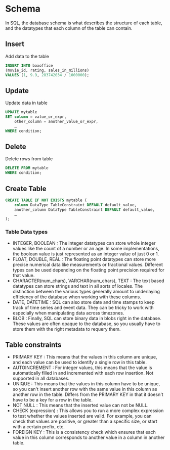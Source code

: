 # Schema

In SQL, the database schema is what describes the structure of each table, and the datatypes that each column of the table can contain.

## Insert

Add data to the table

```sql
INSERT INTO boxoffice
(movie_id, rating, sales_in_millions)
VALUES (1, 9.9, 283742034 / 1000000);
```

## Update

Update data in table

```sql
UPDATE mytable
SET column = value_or_expr, 
    other_column = another_value_or_expr, 
    …
WHERE condition;
```

## Delete

Delete rows from table

```sql
DELETE FROM mytable
WHERE condition;
```

## Create Table

```sql
CREATE TABLE IF NOT EXISTS mytable (
    column DataType TableConstraint DEFAULT default_value,
    another_column DataType TableConstraint DEFAULT default_value,
    …
);
```
### Table Data types

- INTEGER, BOOLEAN : The integer datatypes can store whole integer values like the count of a number or an age. In some implementations, the boolean value is just represented as an integer value
                      of just 0 or 1.
- FLOAT, DOUBLE, REAL : The floating point datatypes can store more precise numerical data like measurements or fractional values. Different types can be used depending on the floating point
                          precision required for that value.
- CHARACTER(num_chars), VARCHAR(num_chars), TEXT : The text based datatypes can store strings and text in all sorts of locales. The distinction between the various types generally amount to
                                                   underlaying efficiency of the database when working with these columns.
- DATE, DATETIME : 	SQL can also store date and time stamps to keep track of time series and event data. They can be tricky to work with especially when manipulating data across timezones.
- BLOB : Finally, SQL can store binary data in blobs right in the database. These values are often opaque to the database, so you usually have to store them with the right metadata to requery them.

## Table constraints

- PRIMARY KEY : This means that the values in this column are unique, and each value can be used to identify a single row in this table.
- AUTOINCREMENT : For integer values, this means that the value is automatically filled in and incremented with each row insertion. Not supported in all databases.
- UNIQUE : This means that the values in this column have to be unique, so you can't insert another row with the same value in this column as another row in the table. Differs from the
              PRIMARY KEY in that it doesn't have to be a key for a row in the table.
- NOT NULL : This means that the inserted value can not be NULL.
- CHECK (expression) : This allows you to run a more complex expression to test whether the values inserted are valid. For example, you can check that values are positive, or greater than
                         a specific size, or start with a certain prefix, etc.
- FOREIGN KEY : This is a consistency check which ensures that each value in this column corresponds to another value in a column in another table.
